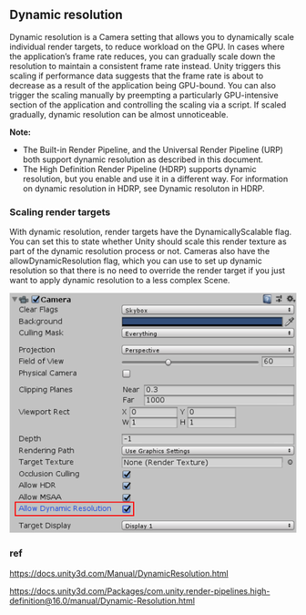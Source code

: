 ## Dynamic resolution

Dynamic resolution is a Camera setting that allows you to dynamically scale individual render targets, to reduce workload on the GPU. In cases where the application’s frame rate reduces, you can gradually scale down the resolution to maintain a consistent frame rate instead. Unity triggers this scaling if performance data suggests that the frame rate is about to decrease as a result of the application being GPU-bound. You can also trigger the scaling manually by preempting a particularly GPU-intensive section of the application and controlling the scaling via a script. If scaled gradually, dynamic resolution can be almost unnoticeable.
 
 
**Note:** 
- The Built-in Render Pipeline, and the Universal Render Pipeline (URP) both support dynamic resolution as described in this document.
- The High Definition Render Pipeline (HDRP) supports dynamic resolution, but you enable and use it in a different way. For information on dynamic resolution in HDRP, see Dynamic resoluton in HDRP.

### Scaling render targets
With dynamic resolution, render targets have the DynamicallyScalable flag. You can set this to state whether Unity should scale this render texture as part of the dynamic resolution process or not. Cameras also have the allowDynamicResolution flag, which you can use to set up dynamic resolution so that there is no need to override the render target if you just want to apply dynamic resolution to a less complex Scene.

![](./DynamicResolution.png)




### ref
https://docs.unity3d.com/Manual/DynamicResolution.html

https://docs.unity3d.com/Packages/com.unity.render-pipelines.high-definition@16.0/manual/Dynamic-Resolution.html

